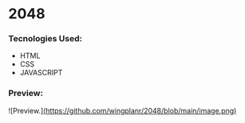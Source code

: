 # 2048

### Tecnologies Used:
- HTML
- CSS
- JAVASCRIPT

### Preview:

![Preview.][(https://github.com/wingplanr/2048/blob/main/image.png)](https://github.com/wingplanr/2048-demo/blob/main/image.png)
